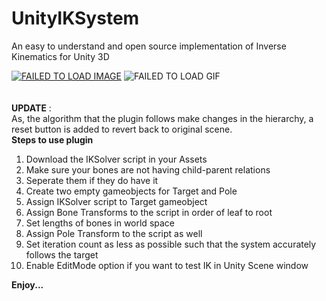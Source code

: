 # UnityIKSystem
An easy to understand and open source implementation of Inverse Kinematics for Unity 3D

[![FAILED TO LOAD IMAGE](https://img.youtube.com/vi/4FMOBhg3xaM/0.jpg)](https://www.youtube.com/watch?v=4FMOBhg3xaM)
![FAILED TO LOAD GIF](GIF/IK.gif)
<br>
<br>
<br>
<b>UPDATE</b> :<br>
As, the algorithm that the plugin follows make changes in the hierarchy, a reset button is added to revert back to original scene.
<br>
<b>Steps to use plugin</b><br>
<ol>
  <li>Download the IKSolver script in your Assets</li>
  <li>Make sure your bones are not having child-parent relations</li>
  <li>Seperate them if they do have it</li>
  <li>Create two empty gameobjects for Target and Pole</li>
  <li>Assign IKSolver script to Target gameobject</li>
  <li>Assign Bone Transforms to the script in order of leaf to root</li>
  <li>Set lengths of bones in world space</li>
  <li>Assign Pole Transform to the script as well</li>
  <li>Set iteration count as less as possible such that the system accurately follows the target</li>
  <li>Enable EditMode option if you want to test IK in Unity Scene window</li>
</ol>

<b>Enjoy...</b>
